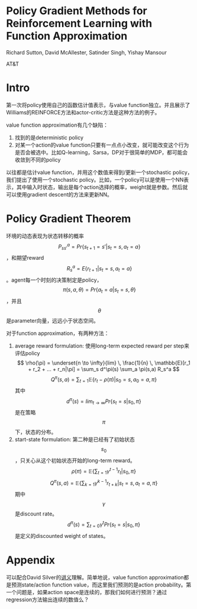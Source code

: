 # Policy Gradient Methods for Reinforcement Learning with Function Approximation

Richard Sutton, David McAllester, Satinder Singh, Yishay Mansour

AT&T

# Intro

第一次将policy使用自己的函数估计值表示，与value function独立。并且展示了Williams的REINFORCE方法和actor-critic方法是这种方法的例子。

value function approximation有几个缺陷：
1. 找到的是deterministic policy
2. 对某一个action的value function只要有一点点小改变，就可能改变这个行为是否会被选中。比如Q-learning，Sarsa，DP对于很简单的MDP，都可能会收敛到不同的policy

以往都是估计value function，并用这个数值来得到/更新一个stochastic policy，我们提出了使用一个stochastic policy。比如，一个policy可以是使用一个NN表示，其中输入时状态，输出是每个action选择的概率，weight就是参数。然后就可以使用gradient descent的方法来更新NN。

# Policy Gradient Theorem

环境的动态表现为状态转移的概率$$P_{ss'}^a = Pr\{ s_{t+1}=s' | s_t=s, a_t=a \} $$，和期望reward $$R_s^a = E\{ r_{t+1} | s_t=s, a_t=a \} $$。agent每一个时刻的决策制定是policy，$$\pi(s,a,\theta) = Pr\{a_t=a|s_t=s,\theta \} $$，并且$$\theta$$是parameter向量，远远小于状态空间。

对于function approximation，有两种方法：
1. average reward formulation: 使用long-term expected reward per step来评估policy
$$ \rho(\pi) = \underset{n \to \infty}{lim} \, \frac{1}{n} \, \mathbb{E}[r_1 + r_2 + ... + r_n|\pi] = \sum_s d^\pi(s) \sum_a \pi(s,a) R_s^a $$
$$ Q^\pi(s,a) = \sum_{t=1} \mathbb{E}\{ r_t - \rho(\pi) | s_0=s, a_0=a,\pi \} $$
其中$$ d^\pi(s) = lim_{t \to \infty} Pr\{ s_t=s|s_0,\pi \} $$ 是在策略$$\pi$$下，状态的分布。
2. start-state formulation: 第二种是已经有了初始状态$$s_0$$，只关心从这个初始状态开始的long-term reward。
$$\rho(\pi) = \mathbb{E}\{ \sum_{t=1} \gamma^{t-1} r_t | s_0, \pi\}$$
$$ Q^\pi(s,a) = \mathbb{E} \{ \sum_{k=1} \gamma^{k-1} r_{t+k} | s_t=s, a_t=a, \pi \} $$
期中$$\gamma$$是discount rate。
$$d^\pi(s) = \sum_{t=0} \gamma^t Pr\{s_t=s|s_0, \pi \}$$是定义的discounted weight of states。

# Appendix

可以配合David Silver的[讲义](http://www0.cs.ucl.ac.uk/staff/d.silver/web/Teaching_files/FA.pdf)理解。简单地说，value function approximation都是预测state/action function value，而这里我们预测的是action probability。第一个问题是，如果action space是连续的，那我们如何进行预测？通过regression方法输出连续的数值么？
